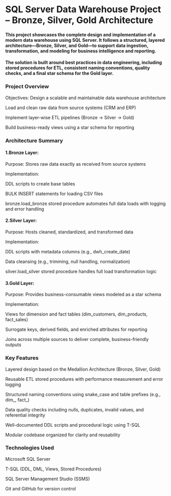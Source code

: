 # SQL Server Data Warehouse Project – Bronze, Silver, Gold Architecture

#### This project showcases the complete design and implementation of a modern data warehouse using SQL Server. It follows a structured, layered architecture—Bronze, Silver, and Gold—to support data ingestion, transformation, and modeling for business intelligence and reporting.

#### The solution is built around best practices in data engineering, including stored procedures for ETL, consistent naming conventions, quality checks, and a final star schema for the Gold layer.

### Project Overview
Objectives:
Design a scalable and maintainable data warehouse architecture

Load and clean raw data from source systems (CRM and ERP)

Implement layer-wise ETL pipelines (Bronze → Silver → Gold)

Build business-ready views using a star schema for reporting

### Architecture Summary
#### 1.Bronze Layer:
Purpose: Stores raw data exactly as received from source systems

Implementation:

DDL scripts to create base tables

BULK INSERT statements for loading CSV files

bronze.load_bronze stored procedure automates full data loads with logging and error handling

#### 2.Silver Layer:
Purpose: Hosts cleaned, standardized, and transformed data

Implementation:

DDL scripts with metadata columns (e.g., dwh_create_date)

Data cleansing (e.g., trimming, null handling, normalization)

silver.load_silver stored procedure handles full load transformation logic

#### 3.Gold Layer:
Purpose: Provides business-consumable views modeled as a star schema

Implementation:

Views for dimension and fact tables (dim_customers, dim_products, fact_sales)

Surrogate keys, derived fields, and enriched attributes for reporting

Joins across multiple sources to deliver complete, business-friendly outputs

### Key Features
Layered design based on the Medallion Architecture (Bronze, Silver, Gold)

Reusable ETL stored procedures with performance measurement and error logging

Structured naming conventions using snake_case and table prefixes (e.g., dim_, fact_)

Data quality checks including nulls, duplicates, invalid values, and referential integrity

Well-documented DDL scripts and procedural logic using T-SQL

Modular codebase organized for clarity and reusability

### Technologies Used
Microsoft SQL Server

T-SQL (DDL, DML, Views, Stored Procedures)

SQL Server Management Studio (SSMS)

Git and GitHub for version control

